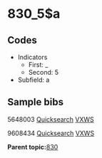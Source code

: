 # 830\_5$a

## Codes

-   Indicators
    -   First: \_
    -   Second: 5
-   Subfield: a

## Sample bibs

5648003 [Quicksearch](https://search.library.yale.edu/catalog/5648003) [VXWS](http://prodorbis.library.yale.edu:7014/vxws/GetHoldingsService?bibId=5648003)

9608434 [Quicksearch](https://search.library.yale.edu/catalog/9608434) [VXWS](http://prodorbis.library.yale.edu:7014/vxws/GetHoldingsService?bibId=9608434)

**Parent topic:**[830](../../tags/830/830.md)


